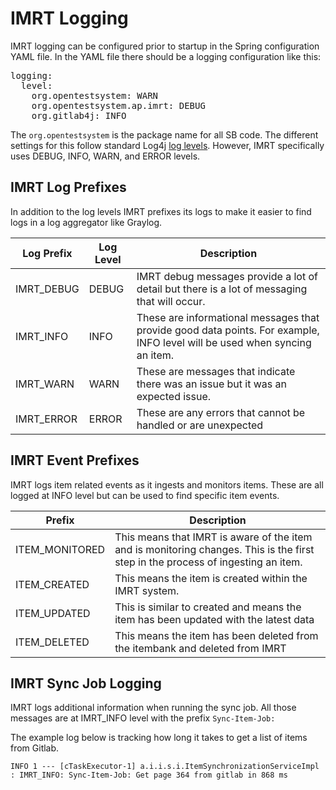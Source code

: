 # IMRT Logging

IMRT logging can be configured prior to startup in the Spring configuration YAML file.  In the YAML file there should be a logging configuration like this:

<pre>
logging:
  level:
    org.opentestsystem: WARN
    org.opentestsystem.ap.imrt: DEBUG
    org.gitlab4j: INFO
</pre>

The `org.opentestsystem` is the package name for all SB code.  The different settings for this follow standard Log4j [log levels](https://logging.apache.org/log4j/2.x/log4j-api/apidocs/org/apache/logging/log4j/Level.html).  However, IMRT specifically uses DEBUG, INFO, WARN, and ERROR levels.

## IMRT Log Prefixes

In addition to the log levels IMRT prefixes its logs to make it easier to find logs in a log aggregator like Graylog.

| Log Prefix | Log Level | Description |
| ---------- | --------- | ---------- |
| IMRT_DEBUG | DEBUG | IMRT debug messages provide a lot of detail but there is a lot of messaging that will occur. |
| IMRT_INFO | INFO | These are informational messages that provide good data points.  For example, INFO level will be used when syncing an item. |
| IMRT_WARN | WARN | These are messages that indicate there was an issue but it was an expected issue. |
| IMRT_ERROR | ERROR | These are any errors that cannot be handled or are unexpected |

## IMRT Event Prefixes	

IMRT logs item related events as it ingests and monitors items.  These are all logged at INFO level but can be used to find specific item events.

| Prefix | Description |
| ------ | ----------- |
| ITEM_MONITORED | This means that IMRT is aware of the item and is monitoring changes.  This is the first step in the process of ingesting an item. |
| ITEM_CREATED | This means the item is created within the IMRT system. |
| ITEM_UPDATED | This is similar to created and means the item has been updated with the latest data |
| ITEM_DELETED | This means the item has been deleted from the itembank and deleted from IMRT |

## IMRT Sync Job Logging

IMRT logs additional information when running the sync job.  All those messages are at IMRT_INFO level with the prefix `Sync-Item-Job:`

The example log below is tracking how long it takes to get a list of items from Gitlab.

```
INFO 1 --- [cTaskExecutor-1] a.i.i.s.i.ItemSynchronizationServiceImpl : IMRT_INFO: Sync-Item-Job: Get page 364 from gitlab in 868 ms
```
